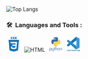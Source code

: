 ![Top Langs](https://github-readme-stats.vercel.app/api/top-langs/?username=Eagle57f&layout=compact&title_color=246bce&text_color=ffffff&bg_color=00067b&hide_border=true)

### 🛠 &nbsp;Languages and Tools :

<img src="https://github.com/devicons/devicon/blob/master/icons/css3/css3-plain-wordmark.svg"  title="CSS3" alt="CSS" width="40" height="40"/>&nbsp;
<img src="https://github.com/devicons/devicon/blob/master/icons/html5/html5-wordmark-original.svg" title="HTML5" alt="HTML" width="40" height="40"/>&nbsp;
<img src="https://github.com/devicons/devicon/blob/master/icons/python/python-original-wordmark.svg" title="Python3" alt="Python" width="40" height="40"/>&nbsp;
<img src="https://github.com/devicons/devicon/blob/master/icons/vscode/vscode-original-wordmark.svg" title="Visual Studio Code" alt="VSC" width="40" height="40"/>&nbsp;

